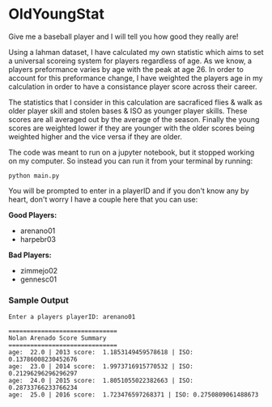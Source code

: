 # OldYoungStat
Give me a baseball player and I will tell you how good they really are!

Using a lahman dataset, I have calculated my own statistic which aims to set a universal scoreing system for players regardless of age. As we know, a players preformance varies by age with the peak at age 26. In order to account for this preformance change, I have weighted the players age in my calculation in order to have a consistance player score across their career. 

The statistics that I consider in this calculation are sacraficed flies & walk as older player skill and stolen bases & ISO as younger player skills. These scores are all averaged out by the average of the season. Finally the young scores are weighted lower if they are younger with the older scores being weighted higher and the vice versa if they are older. 

The code was meant to run on a jupyter notebook, but it stopped working on my computer. So instead you can run it from your terminal by running:

```
python main.py
```

You will be prompted to enter in a playerID and if you don't know any by heart, don't worry I have a couple here that you can use:

**Good Players:**

- arenano01
- harpebr03

**Bad Players:**

- zimmejo02
- gennesc01

### Sample Output ###

```
Enter a players playerID: arenano01

==============================
Nolan Arenado Score Summary
==============================
age:  22.0 | 2013 score:  1.1853149459578618 | ISO: 0.13786008230452676
age:  23.0 | 2014 score:  1.9973716915770532 | ISO: 0.21296296296296297
age:  24.0 | 2015 score:  1.8051055022382663 | ISO: 0.28733766233766234
age:  25.0 | 2016 score:  1.723476597268371 | ISO: 0.2750809061488673
```
